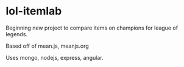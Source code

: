 # lol-itemlab
Beginning new project to compare items on champions for league of legends.

Based off of mean.js, meanjs.org

Uses mongo, nodejs, express, angular.
